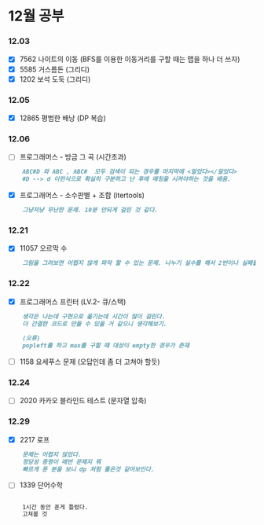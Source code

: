 # 12월 공부


### 12.03 

- [x] 7562 나이트의 이동 (BFS를 이용한 이동거리를 구할 때는 맵을 하나 더 쓰자)
- [x] 5585 거스름돈 (그리디)
- [x] 1202 보석 도둑 (그리디)

### 12.05
- [x] 12865 평범한 배낭 (DP 복습)

### 12.06
- [ ] 프로그래머스 - 방금 그 곡 (시간초과) 
```markdown
    ABC#D 와 ABC , ABC#  모두 검색이 되는 경우를 마지막에 <알았다></알았다>
    #D --> d 이런식으로 확실히 구분하고 난 후에 매칭을 시켜야하는 것을 배움.
```

- [x] 프로그래머스 - 소수판별 + 조합 (itertools)
```markdown
    그냥저냥 무난한 문제. 10분 안되게 걸린 것 같다.
``` 

### 12.21

- [x] 11057 오르막 수
```markdown
    그림을 그려보면 어렵지 않게 파악 할 수 있는 문제. 나누기 실수를 해서 2번이나 실패를 하다니... 슬프다 정말
```

### 12.22

- [x] 프로그래머스 프린터 (LV.2- 큐/스택)
```markdown
    생각은 나는데 구현으로 옮기는데 시간이 많이 걸린다.
    더 간결한 코드로 만들 수 있을 거 같으니 생각해보기.
    
    (오류)
    popleft를 하고 max를 구할 때 대상이 empty한 경우가 존재
```
- [ ] 1158 요세푸스 문제 (오답인데 좀 더 고쳐야 할듯)


### 12.24

- [ ] 2020 카카오 블라인드 테스트 (문자열 압축)


### 12.29

- [x] 2217 로프
```markdown
    문제는 어렵지 않았다.
    정당성 증명이 매번 문제지 뭐
    빠르게 푼 분을 보니 dp 처럼 풀은것 같아보인다.
```

- [ ] 1339 단어수학
```markdown

    1시간 동안 푼게 틀렸다.
    고쳐볼 것


```